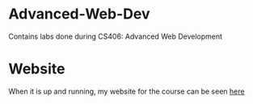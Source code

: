 # Advanced-Web-Dev
Contains labs done during CS406: Advanced Web Development

# Website
When it is up and running, my website for the course can be seen [here](http://3.237.172.53/)
